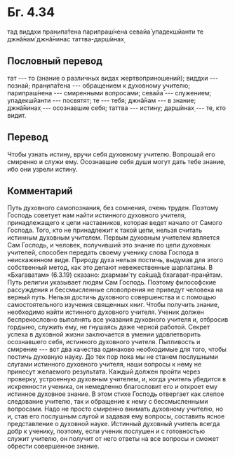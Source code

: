 # Бг. 4.34

тад виддхи пран̣ипа̄тена парипраш́нена севайа̄ упадекшйанти те джн̃а̄нам̇
джн̃а̄нинас таттва-дарш́инах̣

## Пословный перевод

тат --- то (знание о различных видах жертвоприношений); виддхи ---
познай; пран̣ипа̄тена --- обращением к духовному учителю; парипраш́нена ---
смиренными вопросами; севайа̄ --- служением; упадекшйанти --- посвятят;
те --- тебя; джн̃а̄нам --- в знание; джн̃а̄нинах̣ --- осознавшие себя; таттва
--- истину; дарш́инах̣ --- те, кто видит.

## Перевод

Чтобы узнать истину, вручи себя духовному учителю. Вопрошай его смиренно
и служи ему. Осознавшие себя души могут дать тебе знание, ибо они узрели
истину.

## Комментарий

Путь духовного самопознания, без сомнения, очень труден. Поэтому Господь
советует нам найти истинного духовного учителя, принадлежащего к цепи
наставников, которая ведет начало от Самого Господа. Того, кто не
принадлежит к такой цепи, нельзя считать истинным духовным учителем.
Первым духовным учителем является Сам Господь, и человек, получивший это
знание по цепи духовных учителей, способен передать своему ученику слова
Господа в неискаженном виде. Природу духа нельзя постичь, выдумав для
этого собственный метод, как это делают невежественные шарлатаны. В
«Бхагаватам» (6.3.19) сказано: дхармам̇ ту са̄кша̄д бхагават-пран̣ӣтам. Путь
религии указывает людям Сам Господь. Поэтому философские рассуждения и
бессмысленные словопрения не приведут человека на верный путь. Нельзя
достичь духовного совершенства и с помощью самостоятельного изучения
священных книг. Чтобы получить знание, необходимо найти истинного
духовного учителя. Ученик должен беспрекословно выполнять все указания
духовного учителя и, отбросив гордыню, служить ему, не гнушаясь даже
черной работой. Секрет успеха в духовной жизни заключается в умении
удовлетворить осознавшего себя, истинного духовного учителя. Пытливость
и смирение --- вот два качества одинаково необходимые для того, чтобы
постичь духовную науку. До тех пор пока мы не станем послушными слугами
истинного духовного учителя, наши вопросы к нему не принесут желаемого
результата. Каждый должен пройти через проверку, устроенную духовным
учителем, и, когда учитель убедится в искренности ученика, он немедленно
благословит его и откроет ему истинное духовное знание. В этом стихе
Господь отвергает как слепое следование учителю, так и обращение к нему
с бессмысленными вопросами. Надо не просто смиренно внимать духовному
учителю, но и, став его послушным слугой и задавая ему вопросы,
составить ясное представление о духовной науке. Истинный духовный
учитель всегда добр к ученику, поэтому, если ученик послушен и с
готовностью служит учителю, он получит от него ответы на все вопросы и
сможет обрести совершенное знание.
